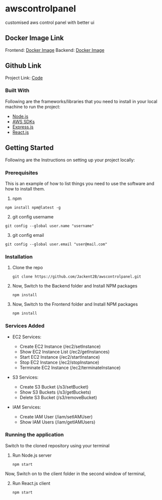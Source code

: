 # awscontrolpanel
customised aws control panel with better ui
## Docker Image Link

Frontend: [Docker Image](https://hub.docker.com/repository/docker/jackent2binnovaccer/awscontrolpanel-reactjs)
Backend: [Docker Image](https://hub.docker.com/repository/docker/jackent2binnovaccer/awscontrolpanel-nodejs)

## Github Link

Project Link: [Code](https://github.com/Jackent2B/awscontrolpanel.git)



### Built With

Following are the frameworks/libraries that you need to install in your local machine to run the project: 

* [Node.js](https://nodejs.org/en/)
* [AWS SDKs](https://aws.amazon.com/tools/)
* [Express.js](https://expressjs.com/)
* [React.js](https://reactjs.org/)


<!-- GETTING STARTED -->
## Getting Started

Following are the Instructions on setting up your project locally:

### Prerequisites

This is an example of how to list things you need to use the software and how to install them.
1. npm
  ```
  npm install npm@latest -g
  ```
2.  git config username
  ```
  git config --global user.name "username"
  ```
3.  git config email
  ```
  git config --global user.email "user@mail.com"
  ```

### Installation
1. Clone the repo
   ```
   git clone https://github.com/Jackent2B/awscontrolpanel.git
   ```
2. Now, Switch to the Backend folder and Install NPM packages
   ```
   npm install
   ```
3. Now, Switch to the Frontend folder and Install NPM packages
   ```
   npm install
   ```      
   

### Services Added

* EC2 Services:

  * Create EC2 Instance (/ec2/setInstance)
  * Show EC2 Instance List (/ec2/getInstances)
  * Start EC2 Instance (/ec2/startInstance)
  * Stop EC2 Instance (/ec2/stopInstance)
  * Terminate EC2 Instance (/ec2/terminateInstance)

* S3 Services: 
  
  * Create S3 Bucket (/s3/setBucket)
  * Show S3 Buckets (/s3/getBuckets)
  * Delete S3 Bucket (/s3/removeBucket)

* IAM Services:

  * Create IAM User (/iam/setIAMUser)
  * Show IAM Users  (/iam/getIAMUsers)


### Running the application
Switch to the cloned repository using your terminal


1. Run Node.js server 
   ```
   npm start
   ```
Now, Switch on to the client folder in the second window of terminal,<br/>

2. Run React.js client 
   ```
   npm start
   ```
